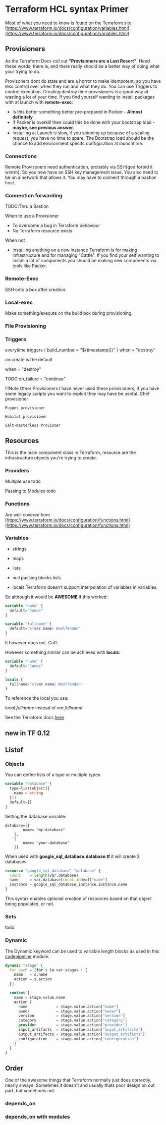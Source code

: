 # Terraform HCL syntax Primer

Most of what you need to know is found on the Terraform site [https://www.terraform.io/docs/configuration/variables.html](https://www.terraform.io/docs/configuration/variables.html)

## Provisioners

As the Terraform Docs call out **"Provisioners are a Last Resort"**.
Heed these words, there is, and there really should be a better way of doing what your trying to do.

Provisoners dont do state and are a horror to make idempotent, so you have less control over when they run and what they do.
You can use Triggers to control execution. Creating destroy time provisioners is a good way of wasting a lot of your time.
If you find yourself wanting to install packages with at launch with **remote-exec**:

- Is this better something better pre-prepared in Packer - **Almost definitely**
- If Packer is overkill then could this be done with your bootstrap load -**maybe, see previous answer**.
- Installing at Launch is slow, if you spinning up because of a scaling request, you have no time to spare.
The Bootstrap load should be the chance to add environment specifc configuration at launchtime.

### Connections

Remote Provisoners need authentication, probably via SSH{god forbid it winrm}. So you now have an SSH key management issue. You also need to be on a network that allows it. You may have to connect through a bastion host.

### Connection forwarding

TODO:Thru a Bastion

When to use a Provisioner

- To overcome a bug in Terraform behaviour
- No Terraform resource exists

When not

- Installing anything on a new instance
  Terraform is for making infrastructure and for managing "Cattle". If you find your self wanting to install a lot of components you should be making new components via tools like Packer.

### Remote-Exec

SSH onto a box after creation.

### Local-exec

Make something/execute on the build box during provisioning.

### File Provisioning

### Triggers

everytime
triggers {
build_number = "\${timestamp()}"
}
when = "destroy"

on create is the default

when = "destroy"

TODO
on_failure = "continue"

!!!Note Other Provisioners
    I have never used these provisioners, if you have some legacy scripts you want to exploit they may have be useful.
    Chef provisioner

    Puppet provisioner

    Habitat provisioner

    Salt-masterless Provioner

## Resources

This is the main component class in Terraform, resource are the infrastructure objects you're trying to create.

### Providers

Multiple use
todo

Passing to Modules
todo

### Functions

Are well covered here [https://www.terraform.io/docs/configuration/functions.html](https://www.terraform.io/docs/configuration/functions.html)

### Variables

- strings
- maps
- lists

- null
passing
blocks
lists

- locals
Terraform doesn't support interpolation of variables in variables.

So although it would be **AWESOME** if this worked:

```terraform
variable "name" {
  default="James"
}

variable "fullname" {
  default="${var.name} Woolfenden"
}
```

It however does not. Coff.

However something similar can be achieved with **locals**:

```terraform
variable "name" {
  default="James"
}

locals {
  fullname="${var.name} Woolfenden"
}
```

To reference the local you use:

*local.fullname* instead of *var.fullname*

See the Terraform docs [here](https://www.terraform.io/docs/configuration/locals.html)

## new in TF 0.12

## Listof

### Objects

You can define lists of a type or multiple types.

```terraform
variable "database" {
  type=list(object({
    name = string
  }))
  default=[]
}
```

Setting the database variable:

```HCL
database=[{
        name= "my-database"
    },
    {
        name= "your-database"
    }]
```

When used with **google_sql_database.database.tf** it will create 2 databases.

```terraform
resource "google_sql_database" "database" {
  count    = length(var.database)
  name     = var.database[count.index]["name"]
  instance = google_sql_database_instance.instance.name
}
```

This syntax enables optional creation of resources based on that object being populated, or not.

### Sets

todo

### Dynamic

The Dynamic keyword can be used to variable length blocks as used in this [codepipeline](https://github.com/JamesWoolfenden/terraform-aws-codepipeline/blob/master/aws_pipeline.pipe.tf) module.

```terraform
dynamic "stage" {
  for_each = [for s in var.stages : {
    name   = s.name
    action = s.action
  }]

  content {
    name = stage.value.name
    action {
      name             = stage.value.action["name"]
      owner            = stage.value.action["owner"]
      version          = stage.value.action["version"]
      category         = stage.value.action["category"]
      provider         = stage.value.action["provider"]
      input_artifacts  = stage.value.action["input_artifacts"]
      output_artifacts = stage.value.action["output_artifacts"]
      configuration    = stage.value.action["configuration"]
    }
  }
}
```

## Order

One of the awesome things that Terraform normally just does correctly, nearly always. Sometimes it doesn't and usually thats poor design on out part, but sometimes not.

### depends_on

### depends_on with modules
